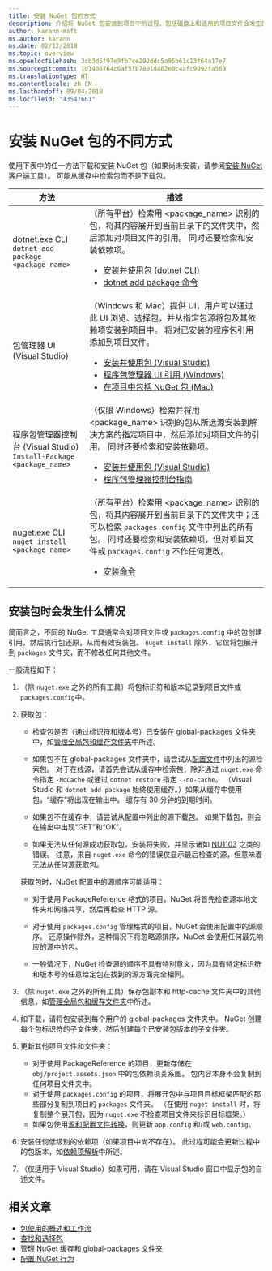 ```yaml
---
title: 安装 NuGet 包的方式
description: 介绍将 NuGet 包安装到项目中的过程，包括磁盘上和适用的项目文件会发生的情况。
author: karann-msft
ms.author: karann
ms.date: 02/12/2018
ms.topic: overview
ms.openlocfilehash: 3cb3d5f97e9fb7ce292ddc5a95b61c13f64a17e7
ms.sourcegitcommit: 1d1406764c6af5fb7801d462e0c4afc9092fa569
ms.translationtype: HT
ms.contentlocale: zh-CN
ms.lasthandoff: 09/04/2018
ms.locfileid: "43547661"
---
```

# <a name="different-ways-to-install-a-nuget-package"></a>安装 NuGet 包的不同方式

使用下表中的任一方法下载和安装 NuGet 包（如果尚未安装，请参阅[安装 NuGet 客户端工具](../install-nuget-client-tools.md)）。 可能从缓存中检索包而不是下载包。

| 方法 | 描述 |
| --- | --- |
| dotnet.exe CLI<br/>`dotnet add package <package_name>` | （所有平台）检索用 \<package_name\> 识别的包，将其内容展开到当前目录下的文件夹中，然后添加对项目文件的引用。 同时还要检索和安装依赖项。<ul><li>[安装并使用包 (dotnet CLI)](../quickstart/install-and-use-a-package-using-the-dotnet-cli.md)</li><li>[dotnet add package 命令](/dotnet/core/tools/dotnet-add-package)</li></ul> |
| 包管理器 UI (Visual Studio) | （Windows 和 Mac）提供 UI，用户可以通过此 UI 浏览、选择包，并从指定包源将包及其依赖项安装到项目中。 将对已安装的程序包引用添加到项目文件。<ul><li>[安装并使用包 (Visual Studio)](../quickstart/install-and-use-a-package-in-visual-studio.md)</li><li>[程序包管理器 UI 引用 (Windows)](../tools/package-manager-ui.md)</li><li>[在项目中包括 NuGet 包 (Mac)](/visualstudio/mac/nuget-walkthrough)</li></ul> |
| 程序包管理器控制台 (Visual Studio)<br/>`Install-Package <package_name>` | （仅限 Windows）检索并将用 \<package_name\> 识别的包从所选源安装到解决方案的指定项目中，然后添加对项目文件的引用。 同时还要检索和安装依赖项。<ul><li>[安装并使用包 (Visual Studio)](../quickstart/install-and-use-a-package-in-visual-studio.md)</li><li>[程序包管理器控制台指南](../tools/package-manager-console.md)</li></ul> |
| nuget.exe CLI<br/>`nuget install <package_name>` | （所有平台）检索用 \<package_name\> 识别的包，将其内容展开到当前目录下的文件夹中；还可以检索 `packages.config` 文件中列出的所有包。 同时还要检索和安装依赖项，但对项目文件或 `packages.config` 不作任何更改。<ul><li>[安装命令](../tools/cli-ref-install.md)</li></ul> |

## <a name="what-happens-when-a-package-is-installed"></a>安装包时会发生什么情况

简而言之，不同的 NuGet 工具通常会对项目文件或 `packages.config` 中的包创建引用，然后执行包还原，从而有效安装包。 `nuget install` 除外，它仅将包展开到 `packages` 文件夹，而不修改任何其他文件。

一般流程如下：

1. （除 `nuget.exe` 之外的所有工具）将包标识符和版本记录到项目文件或 `packages.config`中。

2. 获取包：
   - 检查包是否（通过标识符和版本号）已安装在 global-packages 文件夹中，如[管理全局包和缓存文件夹](managing-the-global-packages-and-cache-folders.md)中所述。

   - 如果包不在 global-packages 文件夹中，请尝试从[配置文件](Configuring-NuGet-Behavior.md)中列出的源检索包。 对于在线源，请首先尝试从缓存中检索包，除非通过 `nuget.exe` 命令指定 `-NoCache` 或通过 `dotnet restore` 指定 `--no-cache`。 （Visual Studio 和 `dotnet add package` 始终使用缓存。）如果从缓存中使用包，“缓存”将出现在输出中。 缓存有 30 分钟的到期时间。

   - 如果包不在缓存中，请尝试从配置中列出的源下载包。 如果下载包，则会在输出中出现“GET”和“OK”。

   - 如果无法从任何源成功获取包，安装将失败，并显示诸如 [NU1103](../reference/errors-and-warnings/NU1103.md) 之类的错误。 注意，来自 `nuget.exe` 命令的错误仅显示最后检查的源，但意味着无法从任何源获取包。

   获取包时，NuGet 配置中的源顺序可能适用：

   - 对于使用 PackageReference 格式的项目，NuGet 将首先检查源本地文件夹和网络共享，然后再检查 HTTP 源。

   - 对于使用 `packages.config` 管理格式的项目，NuGet 会使用配置中的源顺序。 还原操作除外，这种情况下将忽略源排序，NuGet 会使用任何最先响应的源中的包。

   - 一般情况下，NuGet 检查源的顺序不具有特别意义，因为具有特定标识符和版本号的任意给定包在找到的源方面完全相同。

3. （除 `nuget.exe` 之外的所有工具）保存包副本和 http-cache 文件夹中的其他信息，如[管理全局包和缓存文件夹](managing-the-global-packages-and-cache-folders.md)中所述。

4. 如下载，请将包安装到每个用户的 global-packages 文件夹中。 NuGet 创建每个包标识符的子文件夹，然后创建每个已安装包版本的子文件夹。

5. 更新其他项目文件和文件夹：

    - 对于使用 PackageReference 的项目，更新存储在 `obj/project.assets.json` 中的包依赖项关系图。 包内容本身不会复制到任何项目文件夹中。
    - 对于使用 `packages.config` 的项目，将展开包中与项目目标框架匹配的那些部分复制到项目的 `packages` 文件夹。 （在使用 `nuget install` 时，将复制整个展开包，因为 `nuget.exe` 不检查项目文件来标识目标框架。）
    - 如果包使用[源和配置文件转换](../create-packages/source-and-config-file-transformations.md)，则更新 `app.config` 和/或 `web.config`。

6. 安装任何低级别的依赖项（如果项目中尚不存在）。 此过程可能会更新过程中的包版本，如[依赖项解析](../consume-packages/dependency-resolution.md)中所述。

7. （仅适用于 Visual Studio）如果可用，请在 Visual Studio 窗口中显示包的自述文件。

## <a name="related-articles"></a>相关文章

- [包使用的概述和工作流](../consume-packages/overview-and-workflow.md)
- [查找和选择包](../consume-packages/finding-and-choosing-packages.md)
- [管理 NuGet 缓存和 global-packages 文件夹](managing-the-global-packages-and-cache-folders.md)
- [配置 NuGet 行为](../consume-packages/configuring-nuget-behavior.md)
